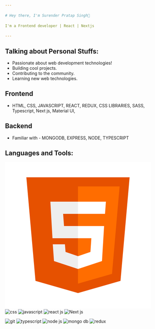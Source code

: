 ```yaml
---

# Hey there, I'm Surender Pratap Singh👋

I'm a Frontend developer | React | Nextjs

---
```


## Talking about Personal Stuffs:
- Passionate about web development technologies!
- Building cool projects.
- Contributing to the community.
- Learning new web technologies.

## Frontend
- HTML, CSS, JAVASCRIPT, REACT, REDUX, CSS LIBRARIES, SASS, Typescript, Next js, Material UI,

## Backend
- Familiar with - MONGODB, EXPRESS, NODE, TYPESCRIPT

## Languages and Tools:
![html](./html.png)  ![css](image.jpg)         ![javascript](image.jpg)  ![react js](image.jpg)  ![Next js](image.jpg)

![git](image.jpg)   ![typescript](image.jpg)  ![node js](image.jpg)  ![mongo db](image.jpg)  ![redux](image.jpg)

 

  

   

   
